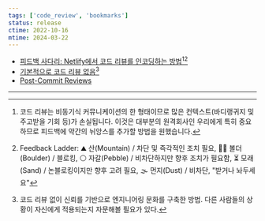 ```yaml
---
tags: ['code_review', 'bookmarks']
status: release
ctime: 2022-10-16
mtime: 2024-03-22
---
```


- [피드백 사다리: Netlify에서 코드 리뷰를 인코딩하는 방법](https://www.netlify.com/blog/2020/03/05/feedback-ladders-how-we-encode-code-reviews-at-netlify/)[^221-1][^221-2]
- [기본적으로 코드 리뷰 없음](https://www.raycast.com/blog/no-code-reviews-by-default/)[^221-3]
- [Post-Commit Reviews](https://copyconstruct.medium.com/post-commit-reviews-b4cc2163ac7a)

---

[^221-1]: 코드 리뷰는 비동기식 커뮤니케이션의 한 형태이므로 많은 컨텍스트(바디랭귀지 및 주고받을 기회 등)가 손실됩니다. 이것은 대부분의 원격회사인 우리에게 특히 중요하므로 피드백에 약간의 뉘앙스를 추가할 방법을 원했습니다.
[^221-2]: Feedback Ladder: ⛰ 산(Mountain) / 차단 및 즉각적인 조치 필요, 🧗‍♀️ 볼더(Boulder) / 블로킹, ⚪️ 자갈(Pebble) / 비차단하지만 향후 조치가 필요함, ⏳ 모래(Sand) / 논블로킹이지만 향후 고려 필요, 🌫 먼지(Dust) / 비차단, "받거나 놔두세요"
[^221-3]: 코드 리뷰 없이 신뢰를 기반으로 엔지니어링 문화를 구축한 방법. 다른 사람들의 상황이 자신에게 적용되는지 자문해볼 필요가 있다.
